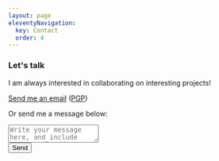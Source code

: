 ```yaml
---
layout: page
eleventyNavigation:
  key: Contact
  order: 4
---
```


<script type="text/javascript" src="https://cdn.jsdelivr.net/npm/safe-email@1.1.1/dist/safe-email.min.js"></script>

<h3>Let's talk</h3>

I am always interested in collaborating on interesting projects!

<a title="Email" href="#" data-email_b64="dG9tQHRvbWhhY2tzaGF3LmNvbQ==">Send me an email</a> ([PGP](https://tom.so/media/tom-public.asc))

Or send me a message below:

<form class="contactform" action="https://formsubmit.io/send/7078d347-1e36-4e2f-9e0d-ab9e17eed096" method="POST">
    <input name="_redirect" type="hidden" value="https://tom.so/message/">
    <textarea name="comment" id="comment" class="input-clean" placeholder="Write your message here, and include your email address for a response"></textarea>
    <input name="_formsubmit_id" type="text" style="display:none">
        <div class="contactsend">
        <input type="submit" value="Send" class="send button">
        </div>
</form>
